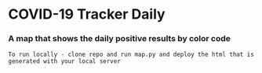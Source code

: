 # COVID-19 Tracker Daily 

### A map that shows the daily positive results by color code 
    To run locally - clone repo and run map.py and deploy the html that is generated with your local server

